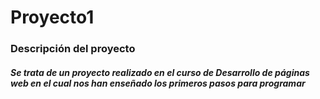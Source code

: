 # Proyecto1

### Descripción del proyecto
##### Se trata de un proyecto realizado en el curso de **Desarrollo de páginas web** en el cual nos han enseñado los primeros pasos para _programar_
